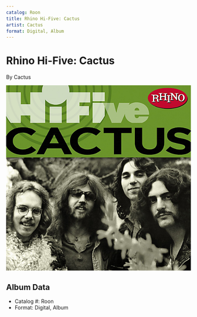 ```yaml
---
catalog: Roon
title: Rhino Hi-Five: Cactus
artist: Cactus
format: Digital, Album
---
```


# Rhino Hi-Five: Cactus

By Cactus

![](../../assets/albumcovers/Cactus-Rhino_Hi-Five-_Cactus.png)

## Album Data

- Catalog #: Roon
- Format: Digital, Album


